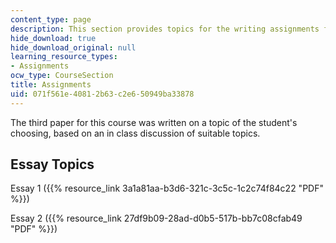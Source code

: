 ```yaml
---
content_type: page
description: This section provides topics for the writing assignments for the course.
hide_download: true
hide_download_original: null
learning_resource_types:
- Assignments
ocw_type: CourseSection
title: Assignments
uid: 071f561e-4081-2b63-c2e6-50949ba33878
---
```


The third paper for this course was written on a topic of the student's choosing, based on an in class discussion of suitable topics.

Essay Topics
------------

Essay 1 ({{% resource_link 3a1a81aa-b3d6-321c-3c5c-1c2c74f84c22 "PDF" %}})

Essay 2 ({{% resource_link 27df9b09-28ad-d0b5-517b-bb7c08cfab49 "PDF" %}})